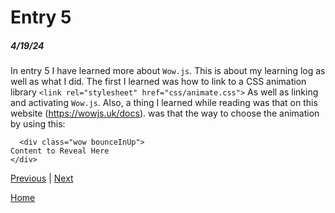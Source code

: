 # Entry 5
##### 4/19/24

In entry 5 I have learned more about `Wow.js`. This is about my learning log as well as what I did. The first I learned was how to link to a CSS animation library `<link rel="stylesheet" href="css/animate.css">` As well as linking and activating `Wow.js`. Also, a thing I learned while reading was that on this website (https://wowjs.uk/docs). was that the way to choose the animation by using this:
````
  <div class="wow bounceInUp">
Content to Reveal Here
</div>

````
 

[Previous](entry04.md) | [Next](entry06.md)

[Home](../README.md)

